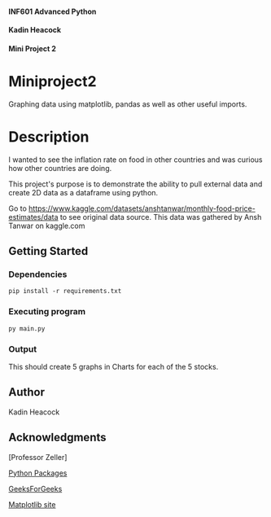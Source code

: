 #### INF601 Advanced Python
#### Kadin Heacock
#### Mini Project 2

# Miniproject2

Graphing data using matplotlib, pandas as well as other useful imports. 

# Description

I wanted to see the inflation rate on food in other countries and was curious how other countries are doing. 

This project's purpose is to demonstrate the ability to pull external data and create 2D data as a dataframe using python.

Go to https://www.kaggle.com/datasets/anshtanwar/monthly-food-price-estimates/data to see original data source. This data was gathered by Ansh Tanwar on kaggle.com

## Getting Started

### Dependencies

```
pip install -r requirements.txt
```

### Executing program

```
py main.py
```

### Output 

This should create 5 graphs in Charts for each of the 5 stocks.


## Author

Kadin Heacock

## Acknowledgments

[Professor Zeller]

[Python Packages](https://packaging.python.org/en/latest/tutorials/installing-packages/)

[GeeksForGeeks](https://www.geeksforgeeks.org/how-to-use-yfinance-api-with-python/)

[Matplotlib site](https://matplotlib.org/stable/gallery/lines_bars_and_markers/bar_colors.html#sphx-glr-gallery-lines-bars-and-markers-bar-colors-py)